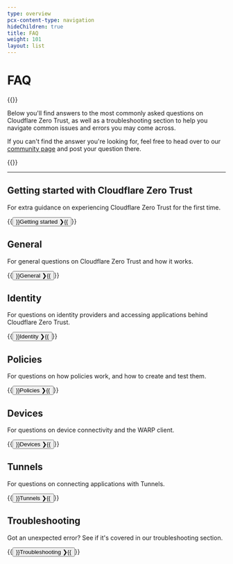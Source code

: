 ```yaml
---
type: overview
pcx-content-type: navigation
hideChildren: true
title: FAQ
weight: 101
layout: list
---
```


# FAQ

{{<content-column>}}

Below you'll find answers to the most commonly asked questions on Cloudflare Zero Trust, as well as a troubleshooting section to help you navigate common issues and errors you may come across.

If you can't find the answer you're looking for, feel free to head over to our [community page](https://community.cloudflare.com/) and post your question there.

{{</content-column>}}

***

## Getting started with Cloudflare Zero Trust

For extra guidance on experiencing Cloudflare Zero Trust for the first time.

{{<button type="primary" href="/faq/teams-getting-started-faq/">}}Getting started  ❯{{</button>}}

## General

For general questions on Cloudflare Zero Trust and how it works.

{{<button type="primary"  href="/faq/teams-general-faq/">}}General  ❯{{</button>}}

## Identity

For questions on identity providers and accessing applications behind Cloudflare Zero Trust.

{{<button type="primary" href="/faq/teams-authentication-faq/">}}Identity ❯{{</button>}}

## Policies

For questions on how policies work, and how to create and test them.

{{<button type="primary"  href="/faq/teams-policies-faq/">}}Policies ❯{{</button>}}

## Devices

For questions on device connectivity and the WARP client.

{{<button type="primary" href="/faq/teams-devices-faq/">}}Devices ❯{{</button>}}

## Tunnels

For questions on connecting applications with Tunnels.

{{<button type="primary"  href="/faq/cloudflare-tunnels-faq/">}}Tunnels ❯{{</button>}}

## Troubleshooting

Got an unexpected error? See if it's covered in our troubleshooting section.

{{<button type="primary" href="/faq/teams-troubleshooting/">}}Troubleshooting ❯{{</button>}}
